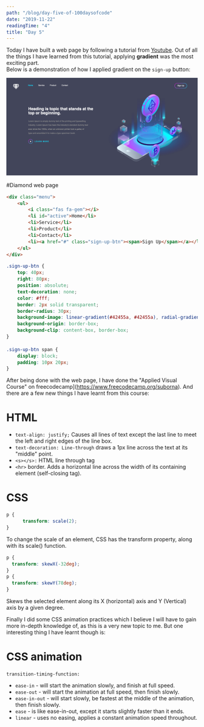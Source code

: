 ```yaml
---
path: "/blog/day-five-of-100daysofcode"
date: "2019-11-22"
readingTime: "4"
title: "Day 5"
---
```


Today I have built a web page by following a tutorial from [Youtube](https://www.youtube.com/watch?v=-2LtZRi6Q0s&t=106s). Out of all the things I have learned from this tutorial, applying **gradient** was the most exciting part. </br>
Below is a demonstration of how I applied gradient on the `sign-up` button: 

![diamond](./images/diamond.png)

#Diamond web page

``` html
<div class="menu">  
    <ul>
        <i class="fas fa-gem"></i>
        <li id="active">Home</li>
        <li>Service</li>
        <li>Product</li>
        <li>Contact</li>
        <li><a href="#" class="sign-up-btn"><span>Sign Up</span></a></li>
    </ul>
</div>
```

```` css
.sign-up-btn {
    top: 40px;
    right: 80px;
    position: absolute;
    text-decoration: none;
    color: #fff;
    border: 2px solid transparent;
    border-radius: 30px;
    background-image: linear-gradient(#42455a, #42455a), radial-gradient(circle at top left, #fd00da, #19d7f8);
    background-origin: border-box;
    background-clip: content-box, border-box;
}

.sign-up-btn span {
    display: block;
    padding: 10px 20px;
}

````

After being done with the web page, I have done the "Applied Visual Course" on freecodecamp](https://www.freecodecamp.org/suborna). And there are a few new things I have learnt from this course: 

# HTML

- `text-align: justify;` Causes all lines of text except the last line to meet the left and right edges of the line box.
- `text-decoration: Line-through` draws a 1px line across the text at its "middle" point. </br>
- `<s></s>:` HTML line through tag
- `<hr>` border. Adds a horizontal line across the width of its containing element (self-closing tag).

# CSS

``` css
p {
      transform: scale(2);
}
```
To change the scale of an element, CSS has the transform property, along with its scale() function. 

``` css
p {
  transform: skewX(-32deg);
}
p {
  transform: skewY(78deg);
}
```
Skews the selected element along its X (horizontal) axis and Y (Vertical) axis by a given degree.

Finally I did some CSS animation practices which I believe I will have to gain more in-depth knowledge of, as this is a very new topic to me. But one interesting thing I have learnt though is: 

# CSS animation

`transition-timing-function:`
- `ease-in` - will start the animation slowly, and finish at full speed.
- `ease-out` -  will start the animation at full speed, then finish slowly.
- `ease-in-out` - will start slowly, be fastest at the middle of the animation, then finish slowly.
- `ease` -  is like ease-in-out, except it starts slightly faster than it ends.
- `linear` - uses no easing, applies a constant animation speed throughout.